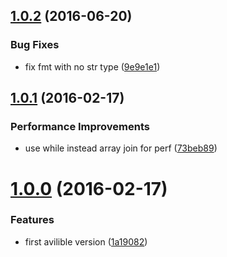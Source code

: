 <a name="1.0.2"></a>
## [1.0.2](https://github.com/bencode/output-formatter/compare/v1.0.1...v1.0.2) (2016-06-20)


### Bug Fixes

* fix fmt with no str type ([9e9e1e1](https://github.com/bencode/output-formatter/commit/9e9e1e1))



<a name="1.0.1"></a>
## [1.0.1](https://github.com/bencode/output-formatter/compare/v1.0.0...v1.0.1) (2016-02-17)


### Performance Improvements

* use while instead array join for perf ([73beb89](https://github.com/bencode/output-formatter/commit/73beb89))



<a name="1.0.0"></a>
# [1.0.0](https://github.com/bencode/output-formatter/compare/1a19082...v1.0.0) (2016-02-17)


### Features

* first avilible version ([1a19082](https://github.com/bencode/output-formatter/commit/1a19082))



